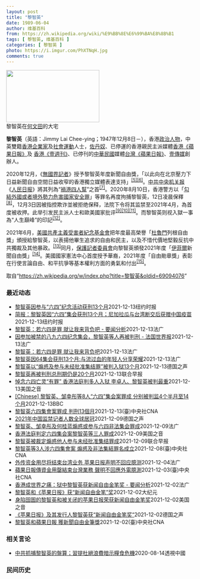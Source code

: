 ```yaml
---
layout: post
title: "黎智英"
date: 1989-06-04
author: 维基百科
from: https://zh.wikipedia.org/wiki/%E9%BB%8E%E6%99%BA%E8%8B%B1
tags: [ 黎智英, 维基百科 ]
categories: [ 黎智英 ]
photo: https://i.imgur.com/PhXTNqH.jpg
comments: true
---
```

<div class="mw-parser-output"><div id="noteTA-3146cf78" class="noteTA"><div class="noteTA-group"><div data-noteta-group-source="module" data-noteta-group="IT"></div></div><div class="noteTA-local"><div data-noteta-code="zh:巧克力; zh-tw:巧克力; zh-hk:朱古力; zh-cn:巧克力;"></div><div data-noteta-code="zh-tw:黑道; zh-hk:黑社會; zh-cn:黑社会;"></div><div data-noteta-code="zh-tw:飯店; zh-hk:酒店; zh-cn:饭店;"></div><div data-noteta-code="zh-tw:伍佛維茲; zh-hk:沃夫維茲 ;zh-cn:沃尔福威茨;"></div></div></div>

<div class="thumb tright"><div class="thumbinner" style="width:252px;"><a href="/wiki/File:Jimmy_Lai_Chee-ying_home_in_Ho_Man_Tin_20200418.png" class="image"><img alt="" src="//upload.wikimedia.org/wikipedia/commons/thumb/9/9f/Jimmy_Lai_Chee-ying_home_in_Ho_Man_Tin_20200418.png/250px-Jimmy_Lai_Chee-ying_home_in_Ho_Man_Tin_20200418.png" decoding="async" width="250" height="140" class="thumbimage" srcset="//upload.wikimedia.org/wikipedia/commons/thumb/9/9f/Jimmy_Lai_Chee-ying_home_in_Ho_Man_Tin_20200418.png/375px-Jimmy_Lai_Chee-ying_home_in_Ho_Man_Tin_20200418.png 1.5x, //upload.wikimedia.org/wikipedia/commons/thumb/9/9f/Jimmy_Lai_Chee-ying_home_in_Ho_Man_Tin_20200418.png/500px-Jimmy_Lai_Chee-ying_home_in_Ho_Man_Tin_20200418.png 2x" data-file-width="861" data-file-height="481"></a>  <div class="thumbcaption"><div class="magnify"><a href="/wiki/File:Jimmy_Lai_Chee-ying_home_in_Ho_Man_Tin_20200418.png" class="internal" title="放大"></a></div>黎智英在<a href="/wiki/%E4%BD%95%E6%96%87%E7%94%B0" title="何文田">何文田</a>的大宅</div></div></div>
<p><b>黎智英</b>（英語：<span lang="en">Jimmy Lai Chee-ying</span>；1947年12月8日<span class="useeditintro" title="Template:BLP editintro">－</span>），香港<a href="/wiki/%E6%94%BF%E6%B2%BB%E4%BA%BA%E7%89%A9" title="政治人物">政治人物</a>，中英雙籍<a href="/wiki/%E9%A6%99%E6%B8%AF" title="香港">香港</a><a href="/wiki/%E4%BC%81%E4%B8%9A%E5%AE%B6" title="企业家">企業家</a>及<a href="/wiki/%E7%A4%BE%E6%9C%83%E9%81%8B%E5%8B%95" title="社會運動">社會運動</a>人士，<a href="/wiki/%E4%BD%90%E4%B8%B9%E5%A5%B4" title="佐丹奴">佐丹奴</a>、已停運的香港親民主派媒體<a href="/wiki/%E8%98%8B%E6%9E%9C%E6%97%A5%E5%A0%B1_(%E9%A6%99%E6%B8%AF)" title="蘋果日報 (香港)">香港《蘋果日報》</a>及 <a href="/wiki/%E5%A3%B9%E9%80%B1%E5%88%8A_(%E9%A6%99%E6%B8%AF)" title="壹週刊 (香港)">香港《壹週刊》</a>、已停刊的<a href="/wiki/%E4%B8%AD%E8%8F%AF%E6%B0%91%E5%9C%8B" title="中華民國">中華民國</a>媒體<a href="/wiki/%E8%98%8B%E6%9E%9C%E6%97%A5%E5%A0%B1_(%E5%8F%B0%E7%81%A3)" title="蘋果日報 (台灣)">台灣《蘋果日報》</a>、<a href="/wiki/%E5%A3%B9%E5%82%B3%E5%AA%92" title="壹傳媒">壹傳媒</a>創辦人。
</p><p>2020年12月，《<a href="/wiki/%E7%84%A1%E5%9C%8B%E7%95%8C%E8%A8%98%E8%80%85" class="mw-redirect" title="無國界記者">無國界記者</a>》授予黎智英年度新聞自由獎，「以此向在北京壓力下日益新聞自由空間日益收窄的香港獨立媒體表達支持」<sup id="cite_ref-7" class="reference"><a href="#cite_note-7">[5]</a></sup><sup id="cite_ref-8" class="reference"><a href="#cite_note-8">[6]</a></sup>。<a href="/wiki/%E4%B8%AD%E5%85%B1%E4%B8%AD%E5%A4%AE%E6%9C%BA%E5%85%B3%E6%8A%A5" title="中共中央机关报">中共中央机关报</a>《<a href="/wiki/%E4%BA%BA%E6%B0%91%E6%97%A5%E6%8A%A5" title="人民日报">人民日报</a>》將其列為“<a href="/wiki/%E7%A5%B8%E6%B8%AF%E5%9B%9B%E4%BA%BA%E5%B8%AE" title="祸港四人帮">禍港四人幫</a>”之首<sup id="cite_ref-王平2019_9-0" class="reference"><a href="#cite_note-王平2019-9">[7]</a></sup>。2020年8月10日，香港警方以「<a href="/wiki/%E4%B8%AD%E8%8F%AF%E4%BA%BA%E6%B0%91%E5%85%B1%E5%92%8C%E5%9C%8B%E9%A6%99%E6%B8%AF%E7%89%B9%E5%88%A5%E8%A1%8C%E6%94%BF%E5%8D%80%E7%B6%AD%E8%AD%B7%E5%9C%8B%E5%AE%B6%E5%AE%89%E5%85%A8%E6%B3%95" title="中華人民共和國香港特別行政區維護國家安全法">勾結外國或者境外勢力危害國家安全罪</a>」等罪名再度拘捕黎智英，12日凌晨保釋<sup id="cite_ref-auto_10-0" class="reference"><a href="#cite_note-auto-10">[8]</a></sup>，12月3日因被指控欺诈並被拒绝保释，法院下令将其监禁至2021年4月，為首度被收押。此举引发民主派人士和歐美國家批评<sup id="cite_ref-11" class="reference"><a href="#cite_note-11">[9]</a></sup><sup id="cite_ref-12" class="reference"><a href="#cite_note-12">[10]</a></sup><sup id="cite_ref-over100_13-0" class="reference"><a href="#cite_note-over100-13">[11]</a></sup>。而黎智英则视入獄一事為“人生巔峰”的印記<sup id="cite_ref-14" class="reference"><a href="#cite_note-14">[12]</a></sup>。
</p><p>2021年6月，<a href="/wiki/%E5%85%B1%E7%94%A2%E4%B8%BB%E7%BE%A9%E5%8F%97%E9%9B%A3%E8%80%85%E7%B4%80%E5%BF%B5%E5%9F%BA%E9%87%91%E6%9C%83" title="共產主義受難者紀念基金會">美國共產主義受害者紀念基金會</a>把年度最高榮譽「<a href="/wiki/%E6%9D%9C%E9%AD%AF%E9%96%80" class="mw-redirect" title="杜魯門">杜魯門</a>列根自由獎」頒授給黎智英，以表揚他畢生追求的自由和民主，以及不惜代價地堅毅反抗中共獨裁及其他暴政。<sup id="cite_ref-15" class="reference"><a href="#cite_note-15">[13]</a></sup>同月，<a href="/wiki/%E4%BF%9D%E8%AD%B7%E8%A8%98%E8%80%85%E5%A7%94%E5%93%A1%E6%9C%83" title="保護記者委員會">保護記者委員會</a>向黎智英頒發2021年度「<a href="/w/index.php?title=%E4%BC%8A%E8%8F%B2%E7%88%BE&amp;action=edit&amp;redlink=1" class="new" title="伊菲爾（页面不存在）">伊菲爾</a>新聞自由獎」<sup id="cite_ref-16" class="reference"><a href="#cite_note-16">[14]</a></sup>。美國國家憲法中心首度授予華裔，2021年度「自由勛章獎」表彰在行使言論自由、和平抗爭等基本權利方面的勇氣和付出<sup id="cite_ref-17" class="reference"><a href="#cite_note-17">[15]</a></sup>。
</p>
</div><noscript><img src="//zh.wikipedia.org/wiki/Special:CentralAutoLogin/start?type=1x1" alt="" title="" width="1" height="1" style="border: none; position: absolute;"></noscript>
<div class="printfooter">取自“<a dir="ltr" href="https://zh.wikipedia.org/w/index.php?title=黎智英&amp;oldid=69094076">https://zh.wikipedia.org/w/index.php?title=黎智英&amp;oldid=69094076</a>”</div><div id="recent-news"><h3>最近动态</h3><ul><li><a href="https://nodebe4.github.io/waimei/2021-12-13/%E9%BB%8E%E6%99%BA%E8%8B%B1%E5%9B%A0%E5%8F%82%E4%B8%8E-%E5%85%AD%E5%9B%9B-%E7%BA%AA%E5%BF%B5%E6%B4%BB%E5%8A%A8%E8%8E%B7%E5%88%9113%E4%B8%AA%E6%9C%88" title="黎智英因参与“六四”纪念活动获刑13个月—— 王月眉, 王霜舟 2021年12月14日 上周，黎智英和其他著名的民主活动人士被押运至湾仔的区域法院接受审判。 Bertha Wang/Agence...">黎智英因参与“六四”纪念活动获刑13个月</a><time>2021-12-13</time><a class="tag">纽约时报</a></li>
<li><a href="https://nodebe4.github.io/waimei/2021-12-13/%E7%AE%80%E6%8A%A5-%E9%BB%8E%E6%99%BA%E8%8B%B1%E5%9B%A0-%E5%85%AD%E5%9B%9B-%E9%9B%86%E4%BC%9A%E8%8E%B7%E5%88%9113%E4%B8%AA%E6%9C%88-%E5%B0%BC%E5%8A%A0%E6%8B%89%E7%93%9C%E4%B8%8E%E5%8F%B0%E6%B9%BE%E6%96%AD%E4%BA%A4%E5%90%8E%E8%8E%B7%E8%B5%A0%E4%B8%AD%E5%9B%BD%E7%96%AB%E8%8B%97" title="简报：黎智英因“六四”集会获刑13个月；尼加拉瓜与台湾断交后获赠中国疫苗—— Image 黎智英因参与纪念“六四”守夜活动被定罪。Credit...Kin Cheung/Associated P...">简报：黎智英因“六四”集会获刑13个月；尼加拉瓜与台湾断交后获赠中国疫苗</a><time>2021-12-13</time><a class="tag">纽约时报</a></li>
<li><a href="https://nodebe4.github.io/waimei/2021-12-13/%E9%BB%8E%E6%99%BA%E8%8B%B1-%E8%8B%A5%E5%85%AD%E5%9B%9B%E6%98%AF%E7%BD%AA-%E5%B0%B1%E8%AE%A9%E6%88%91%E6%9D%A5%E8%83%8C%E8%B4%9F%E5%90%A7-%E8%A6%81%E9%97%BB%E5%88%86%E6%9E%90" title="黎智英：若六四是罪 就让我来背负吧 - 要闻分析—— 14/12/2021 - 02:16 Array 香港几位泛民人士因参加六四烛光晚会于12月13日遭判刑，网上有人感叹，“你不知道今天的香港...">黎智英：若六四是罪 就让我来背负吧 - 要闻分析</a><time>2021-12-13</time><a class="tag">法广</a></li>
<li><a href="https://nodebe4.github.io/waimei/2021-12-13/%E5%9B%A0%E5%8F%82%E5%8A%A0%E8%A2%AB%E7%A6%81%E7%9A%84%E5%85%AB%E4%B9%9D%E5%85%AD%E5%9B%9B%E7%BA%AA%E5%BF%B5%E9%9B%86%E4%BC%9A-%E9%BB%8E%E6%99%BA%E8%8B%B1%E7%AD%89%E4%BA%BA%E5%86%8D%E8%A2%AB%E5%88%A4%E5%88%91-%E6%B3%95%E5%9B%BD%E4%B8%96%E7%95%8C%E6%8A%A5" title="因参加被禁的八九六四纪念集会，黎智英等人再被判刑 - 法国世界报—— 14/12/2021 - 00:36 Array 香港壹传媒创始人黎智英周一再被判刑，这在周一的法国世界报上很快就得到了报道...">因参加被禁的八九六四纪念集会，黎智英等人再被判刑 - 法国世界报</a><time>2021-12-13</time><a class="tag">法广</a></li>
<li><a href="https://nodebe4.github.io/waimei/2021-12-13/%E9%BB%8E%E6%99%BA%E8%8B%B1-%E8%8B%A5%E5%85%AD%E5%9B%9B%E6%98%AF%E7%BD%AA-%E5%B0%B1%E8%AE%A9%E6%88%91%E6%9D%A5%E8%83%8C%E8%B4%9F%E5%90%A7" title="黎智英：若六四是罪 就让我来背负吧—— 13/12/2021 - 23:11 Array 香港几位泛民人士因参加六四烛光晚会于12月13日遭判刑，网上有人感叹，“你不知道今天的香港，会滑向何等黑...">黎智英：若六四是罪 就让我来背负吧</a><time>2021-12-13</time><a class="tag">法广</a></li>
<li><a href="https://nodebe4.github.io/waimei/2021-12-13/%E9%BB%8E%E6%99%BA%E8%8B%B1%E5%9B%A064%E9%9B%86%E4%BC%9A%E8%8E%B7%E5%88%9113%E4%B8%AA%E6%9C%88-%E4%B8%8E%E6%B5%81%E8%BF%87%E8%A1%80%E7%9A%84%E5%B9%B4%E8%BD%BB%E4%BA%BA%E5%88%86%E4%BA%AB%E8%8D%A3%E8%80%80" title="黎智英因64集会获刑13个月:与流过血的年轻人分享荣耀—— 13/12/2021 - 19:06 Array 传媒大亨黎智英因去年参加纪念89年“天安门屠杀”集会，在今天12月13日被判处13个...">黎智英因64集会获刑13个月:与流过血的年轻人分享荣耀</a><time>2021-12-13</time><a class="tag">法广</a></li>
<li><a href="https://nodebe4.github.io/waimei/2021-12-13/%E9%BB%8E%E6%99%BA%E8%8B%B1%E4%BB%A5-%E7%85%BD%E6%83%91%E5%8F%8A%E5%8F%82%E4%B8%8E%E6%9C%AA%E7%BB%8F%E6%89%B9%E5%87%86%E9%9B%86%E7%BB%93%E7%BD%AA-%E8%A2%AB%E5%88%A4%E5%85%A5%E7%8B%B113%E4%B8%AA%E6%9C%88" title="黎智英以“煽惑及参与未经批准集结罪”被判入狱13个月—— 2021-12-13T10:33:44.634Z 黎智英因非法集结罪和非法游行罪此前已累计被判刑期20个月。 （德国之声中文网）74岁的...">黎智英以“煽惑及参与未经批准集结罪”被判入狱13个月</a><time>2021-12-13</time><a class="tag">德国之声</a></li>
<li><a href="https://nodebe4.github.io/waimei/2021-12-13/%E9%BB%8E%E6%99%BA%E8%8B%B1%E5%86%8D%E8%A2%AB%E5%88%A4%E5%88%91%E6%80%BB%E5%88%91%E6%9C%9F%E4%BB%8D%E6%98%AF20%E4%B8%AA%E6%9C%88" title="黎智英再被判刑总刑期仍是20个月—— 香港壹传媒创办人黎智英因去年6月的集会案，今天（13日）被当地法院判处监禁13个月，但在结合其他案件后，总刑期保持不变，为20个月。 早前已因三起非法集结案...">黎智英再被判刑总刑期仍是20个月</a><time>2021-12-13</time><a class="tag">联合早报</a></li>
<li><a href="https://nodebe4.github.io/waimei/2021-12-13/%E6%82%BC%E5%BF%B5%E5%85%AD%E5%9B%9B%E4%BA%A1%E7%81%B5-%E6%9C%89%E7%BD%AA-%E9%A6%99%E6%B8%AF%E6%B3%95%E5%BA%AD%E5%88%A4%E5%A4%9A%E4%BA%BA%E5%85%A5%E7%8B%B1-%E6%9D%8E%E5%8D%93%E4%BA%BA-%E9%BB%8E%E6%99%BA%E8%8B%B1%E8%A2%AB%E5%88%A4%E6%9C%80%E9%87%8D" title="悼念六四亡灵“有罪” 香港法庭判多人入狱 李卓人、黎智英被判最重—— Mon, 13 Dec 2021 10:23:09 GMT 壹传媒创办人黎智英等人2020年6月4日持烛光悼念六四事件死难者...">悼念六四亡灵“有罪” 香港法庭判多人入狱 李卓人、黎智英被判最重</a><time>2021-12-13</time><a class="tag">美国之音</a></li>
<li><a href="https://nodebe4.github.io/waimei/2021-12-13/Chinese-%E9%BB%8E%E6%99%BA%E8%8B%B1-%E9%82%B9%E5%B9%B8%E5%BD%A4%E7%AD%898%E4%BA%BA-%E5%85%AD%E5%9B%9B-%E9%9B%86%E4%BC%9A%E6%A1%88%E7%BD%AA%E6%88%90-%E5%88%86%E5%88%AB%E8%A2%AB%E5%88%A4%E7%9B%914%E4%B8%AA%E5%8D%8A%E6%9C%88%E8%87%B314%E4%B8%AA%E6%9C%88" title="[Chinese] 黎智英、邹幸彤等8人“六四”集会案罪成 分别被判监4个半月至14个月—— 黎智英、邹幸彤等8人“六四”集会案罪成 分别被判监4个半月至14个月 29 分钟前 图像来源，Get...">[Chinese] 黎智英、邹幸彤等8人“六四”集会案罪成 分别被判监4个半月至14个月</a><time>2021-12-13</time><a class="tag">BBC</a></li>
<li><a href="https://nodebe4.github.io/waimei/2021-12-13/%E9%BB%8E%E6%99%BA%E8%8B%B1%E5%85%AD%E5%9B%9B%E9%9B%86%E6%9C%83%E6%A1%88%E7%BD%AA%E6%88%90-%E5%88%A4%E5%88%9113%E5%80%8B%E6%9C%88" title="黎智英六四集會案罪成 判刑13個月—— 香港壹傳媒創辦人黎智英（圖）等3人去年所涉的「六四」集會案13日宣判，黎智英判刑13個月。（中央社檔案照片） （中央社記者張謙香港13日電）香港壹傳媒創辦...">黎智英六四集會案罪成 判刑13個月</a><time>2021-12-13</time><a class="tag">(臺)中央社CNA</a></li>
<li><a href="https://nodebe4.github.io/waimei/2021-12-09/2021%E5%B9%B4%E4%B8%AD%E5%9B%BD%E7%9B%91%E7%A6%81%E8%AE%B0%E8%80%85%E4%BA%BA%E6%95%B0%E5%85%A8%E7%90%83%E5%B1%85%E5%86%A0" title="2021年中国监禁记者人数全球居冠—— 2021-12-09T11:35:59.463Z 香港媒体大亨、壹传媒创办人黎智英被控违反国安法遭判刑 （德国之声中文网）非政府组织保护记者委员会（CPJ...">2021年中国监禁记者人数全球居冠</a><time>2021-12-09</time><a class="tag">德国之声</a></li>
<li><a href="https://nodebe4.github.io/waimei/2021-12-09/%E9%BB%8E%E6%99%BA%E8%8B%B1-%E9%82%B9%E5%B9%B8%E5%BD%A4%E5%8F%8A%E4%BD%95%E6%A1%82%E8%93%9D%E7%85%BD%E6%83%91%E6%88%96%E5%8F%82%E4%B8%8E%E5%85%AD%E5%9B%9B%E9%9D%9E%E6%B3%95%E9%9B%86%E4%BC%9A%E7%BD%AA%E6%88%90" title="黎智英、邹幸彤及何桂蓝煽惑或参与六四非法集会罪成—— 09/12/2021 - 08:45 Array 廿六名民主派人士因参与去年未获警方批准的「六四集会」而遭检控，当中，壹传媒创办人黎智英、前...">黎智英、邹幸彤及何桂蓝煽惑或参与六四非法集会罪成</a><time>2021-12-09</time><a class="tag">法广</a></li>
<li><a href="https://nodebe4.github.io/waimei/2021-12-09/%E9%A6%99%E6%B8%AF%E6%B3%95%E5%BA%AD%E5%88%A4%E5%AE%9A%E5%85%AD%E5%9B%9B%E9%9B%86%E4%BC%9A%E6%A1%88%E9%BB%8E%E6%99%BA%E8%8B%B1%E7%AD%89%E4%B8%89%E4%BA%BA%E7%BD%AA%E6%88%90" title="香港法庭判定六四集会案黎智英等三人罪成—— Thu, 09 Dec 2021 06:41:45 GMT 香港市民2019年5月26日举行的纪念六四30周年游行示威（美联社） 香港区域法庭星期四（...">香港法庭判定六四集会案黎智英等三人罪成</a><time>2021-12-09</time><a class="tag">美国之音</a></li>
<li><a href="https://nodebe4.github.io/waimei/2021-12-09/%E9%BB%8E%E6%99%BA%E8%8B%B1%E8%A2%AB%E8%A3%81%E5%AE%9A%E7%85%BD%E6%83%91%E4%BB%96%E4%BA%BA%E5%8F%82%E4%B8%8E%E6%9C%AA%E7%BB%8F%E6%89%B9%E5%87%86%E9%9B%86%E7%BB%93%E7%BD%AA%E6%88%90" title="黎智英被裁定煽惑他人参与未经批准集结罪成—— “壹传媒”创办人黎智英、前支联会副主席邹幸彤及何桂蓝，涉及2020年6月的一起非法集结案，案件今天上午裁决，其中黎智英及邹幸彤被裁定煽惑他人参与未经...">黎智英被裁定煽惑他人参与未经批准集结罪成</a><time>2021-12-09</time><a class="tag">联合早报</a></li>
<li><a href="https://nodebe4.github.io/waimei/2021-12-08/%E9%BB%8E%E6%99%BA%E8%8B%B1%E7%AD%893%E4%BA%BA%E6%B6%89%E5%85%AD%E5%9B%9B%E9%9B%86%E6%9C%83%E6%A1%88-%E7%85%BD%E6%83%91%E5%8F%8A%E9%9D%9E%E6%B3%95%E9%9B%86%E7%B5%90%E7%BD%AA%E5%90%8D%E6%88%90%E7%AB%8B" title="黎智英等3人涉六四集會案 煽惑及非法集結罪名成立—— 香港壹傳媒創辦人黎智英等3人涉「六四」集會案9日在法院審理，裁定煽惑及參與未經批准集結等罪名成立。（中央社檔案照片） （中央社記者張謙香港9...">黎智英等3人涉六四集會案 煽惑及非法集結罪名成立</a><time>2021-12-08</time><a class="tag">(臺)中央社CNA</a></li>
<li><a href="https://nodebe4.github.io/waimei/2021-12-04/%E5%A4%96%E4%BC%A0%E8%B5%84%E9%87%91%E7%94%A8%E5%B0%BD%E5%B0%86%E7%BB%93%E6%9D%9F%E5%8F%B0%E6%B9%BE%E4%B8%9A%E5%8A%A1-%E8%8B%B9%E6%9E%9C%E6%97%A5%E6%8A%A5%E5%A3%B0%E6%98%8E%E4%B8%8D%E5%9B%9E%E5%BA%94%E8%87%86%E6%B5%8B" title="外传资金用尽将结束台湾业务 苹果日报声明不回应臆测—— 04/12/2021 - 09:38 Array 彭博社引述知情人士报导，黎智英旗下的壹传媒（Next Digital）将在本月结束台湾《...">外传资金用尽将结束台湾业务 苹果日报声明不回应臆测</a><time>2021-12-04</time><a class="tag">法广</a></li>
<li><a href="https://nodebe4.github.io/waimei/2021-12-03/%E8%98%8B%E6%9E%9C%E6%97%A5%E5%A0%B1%E5%82%B3%E8%B3%87%E9%87%91%E7%94%A8%E7%BD%84%E7%B5%90%E6%9D%9F%E5%8F%B0%E7%81%A3%E6%A5%AD%E5%8B%99-%E8%81%B2%E6%98%8E%E4%B8%8D%E5%9B%9E%E6%87%89%E5%A4%96%E9%9B%BB%E8%87%86%E6%B8%AC" title="蘋果日報傳資金用罄結束台灣業務 聲明不回應外電臆測—— 彭博報導，「蘋果日報」創辦人黎智英旗下的壹傳媒將在本月結束台灣業務，台灣「蘋果新聞網」對此表示「沒有回應」。圖為蘋果日報位於內湖的辦公大樓...">蘋果日報傳資金用罄結束台灣業務 聲明不回應外電臆測</a><time>2021-12-03</time><a class="tag">(臺)中央社CNA</a></li>
<li><a href="https://nodebe4.github.io/waimei/2021-12-02/%E9%A6%99%E6%B8%AF%E6%88%90%E4%B8%96%E7%95%8C%E4%B9%8B%E7%97%9B-%E7%8B%B1%E4%B8%AD%E9%BB%8E%E6%99%BA%E8%8B%B1%E8%8E%B7%E6%96%B0%E9%97%BB%E8%87%AA%E7%94%B1%E9%87%91%E7%AC%94%E5%A5%96-%E8%A6%81%E9%97%BB%E5%88%86%E6%9E%90" title="香港成世界之痛：狱中黎智英获新闻自由金笔奖 - 要闻分析—— 02/12/2021 - 20:54 Array 香港曾最受欢迎的亲民主报纸苹果日报，因被指控涉嫌违反港区国安法，遭当局冻结资产后，...">香港成世界之痛：狱中黎智英获新闻自由金笔奖 - 要闻分析</a><time>2021-12-02</time><a class="tag">法广</a></li>
<li><a href="https://nodebe4.github.io/waimei/2021-12-02/%E9%BB%8E%E6%99%BA%E8%8B%B1%E5%92%8C-%E8%8B%B9%E6%9E%9C%E6%97%A5%E6%8A%A5-%E8%8E%B7-%E6%96%B0%E9%97%BB%E8%87%AA%E7%94%B1%E9%87%91%E7%AC%94-%E5%A5%96" title="黎智英和《苹果日报》获“新闻自由金笔”奖—— 【大纪元2021年12月2日讯】世界新闻出版协会将今年的“新闻自由金笔”奖颁给香港壹传媒集团创办人黎智英及《苹果日报》从业人员，表彰他们为了捍卫新闻...">黎智英和《苹果日报》获“新闻自由金笔”奖</a><time>2021-12-02</time><a class="tag">大纪元</a></li>
<li><a href="https://nodebe4.github.io/waimei/2021-12-02/%E8%BA%AB%E9%99%B7%E5%9B%B9%E5%9C%84%E7%9A%84%E9%BB%8E%E6%99%BA%E8%8B%B1%E5%92%8C%E8%A2%AB%E5%85%B3%E9%97%AD%E7%9A%84%E8%8B%B9%E6%9E%9C%E6%97%A5%E6%8A%A5%E8%8D%A3%E8%8E%B7%E6%96%B0%E9%97%BB%E8%87%AA%E7%94%B1%E9%87%91%E7%AC%94%E5%A5%96" title="身陷囹圄的黎智英和被关闭的苹果日报荣获新闻自由金笔奖—— Thu, 02 Dec 2021 14:42:49 GMT 资料照：一名香港苹果日报员工在总部大楼的标识前手举最后一日发行的苹果日报。（...">身陷囹圄的黎智英和被关闭的苹果日报荣获新闻自由金笔奖</a><time>2021-12-02</time><a class="tag">美国之音</a></li>
<li><a href="https://nodebe4.github.io/waimei/2021-12-02/%E8%8B%B9%E6%9E%9C%E6%97%A5%E6%8A%A5-%E5%8F%8A%E5%85%B6%E5%8F%91%E8%A1%8C%E4%BA%BA%E9%BB%8E%E6%99%BA%E8%8B%B1%E8%8E%B7-%E6%96%B0%E9%97%BB%E8%87%AA%E7%94%B1%E9%87%91%E7%AC%94%E5%A5%96" title="《苹果日报》及其发行人黎智英获“新闻自由金笔奖“—— 2021-12-02T11:41:46.329Z 黎智英去年8月被逮捕，后被多次判刑 （德国之声中文网）《苹果日报》原本是香港最受欢迎的民主...">《苹果日报》及其发行人黎智英获“新闻自由金笔奖“</a><time>2021-12-02</time><a class="tag">德国之声</a></li>
<li><a href="https://nodebe4.github.io/waimei/2021-12-02/%E9%BB%8E%E6%99%BA%E8%8B%B1%E5%92%8C%E8%98%8B%E6%9E%9C%E6%97%A5%E5%A0%B1-%E7%8D%B2%E6%96%B0%E8%81%9E%E8%87%AA%E7%94%B1%E9%87%91%E7%AD%86%E7%8D%8E" title="黎智英和蘋果日報 獲新聞自由金筆獎—— （中央社香港2日綜合外電報導）世界新聞出版協會將新聞自由金筆獎頒給香港壹傳媒集團創辦人黎智英及被迫停業的香港「蘋果日報」從業人員，表彰他們為了捍衛新聞自由...">黎智英和蘋果日報 獲新聞自由金筆獎</a><time>2021-12-02</time><a class="tag">(臺)中央社CNA</a></li>
</ul></div><div id="open-opinion"><h3>相关言论</h3><ul><li><a href="https://nodebe4.github.io/opinion/2020-08-14/%E4%B8%AD%E5%85%B1%E6%8A%93%E6%8D%95%E9%BB%8E%E6%99%BA%E8%8B%B1%E7%9A%84%E7%9B%A4%E7%AE%97-%E7%BF%92%E6%8F%90%E6%9D%9C%E7%B5%95%E6%B5%AA%E8%B2%BB%E6%9A%97%E7%A4%BA%E7%B3%A7%E9%A3%9F%E5%8D%B1%E6%A9%9F/" title="透視中國">中共抓捕黎智英的盤算；習提杜絕浪費暗示糧食危機</a><time>2020-08-14</time><a class="tag">透視中國</a></li>
</ul></div><div id="mjls-record"><h3>民间历史</h3><ul></ul></div>
